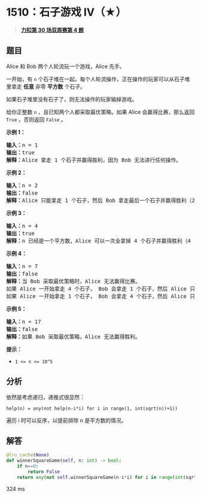 # 1510：石子游戏 IV（★）


> <u>**[力扣第 30 场双周赛第 4 题](https://leetcode.cn/problems/stone-game-iv/)**</u>

## 题目

<p>Alice 和 Bob 两个人轮流玩一个游戏，Alice 先手。</p>

<p>一开始，有 <code>n</code> 个石子堆在一起。每个人轮流操作，正在操作的玩家可以从石子堆里拿走 <strong>任意</strong> 非零 <strong>平方数</strong> 个石子。</p>

<p>如果石子堆里没有石子了，则无法操作的玩家输掉游戏。</p>

<p>给你正整数 <code>n</code> ，且已知两个人都采取最优策略。如果 Alice 会赢得比赛，那么返回 <code>True</code> ，否则返回 <code>False</code> 。</p>



<p><strong>示例 1：</strong></p>

<pre>
<strong>输入：</strong>n = 1
<strong>输出：</strong>true
<strong>解释：</strong>Alice 拿走 1 个石子并赢得胜利，因为 Bob 无法进行任何操作。</pre>

<p><strong>示例 2：</strong></p>

<pre>
<strong>输入：</strong>n = 2
<strong>输出：</strong>false
<strong>解释：</strong>Alice 只能拿走 1 个石子，然后 Bob 拿走最后一个石子并赢得胜利（2 -&gt; 1 -&gt; 0）。</pre>

<p><strong>示例 3：</strong></p>

<pre>
<strong>输入：</strong>n = 4
<strong>输出：</strong>true
<strong>解释：</strong>n 已经是一个平方数，Alice 可以一次全拿掉 4 个石子并赢得胜利（4 -&gt; 0）。
</pre>

<p><strong>示例 4：</strong></p>

<pre>
<strong>输入：</strong>n = 7
<strong>输出：</strong>false
<strong>解释：</strong>当 Bob 采取最优策略时，Alice 无法赢得比赛。
如果 Alice 一开始拿走 4 个石子， Bob 会拿走 1 个石子，然后 Alice 只能拿走 1 个石子，Bob 拿走最后一个石子并赢得胜利（7 -&gt; 3 -&gt; 2 -&gt; 1 -&gt; 0）。
如果 Alice 一开始拿走 1 个石子， Bob 会拿走 4 个石子，然后 Alice 只能拿走 1 个石子，Bob 拿走最后一个石子并赢得胜利（7 -&gt; 6 -&gt; 2 -&gt; 1 -&gt; 0）。</pre>

<p><strong>示例 5：</strong></p>

<pre>
<strong>输入：</strong>n = 17
<strong>输出：</strong>false
<strong>解释：</strong>如果 Bob 采取最优策略，Alice 无法赢得胜利。
</pre>



<p><strong>提示：</strong></p>

<ul>
<li><code>1 &lt;= n &lt;= 10^5</code></li>
</ul>


## 分析


依然是考虑递归，递推式很显然：

	help(n) = any(not help(n-i*i) for i in range(1, int(sqrt(n))+1))
	
遍历 i 时可以反序，以提前排除 n 是平方数的情况。


## 解答

```python
@lru_cache(None)
def winnerSquareGame(self, n: int) -> bool:
	if n==0:
		return False
	return any(not self.winnerSquareGame(n-i*i) for i in range(int(sqrt(n)), 0, -1))
```

324 ms


